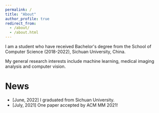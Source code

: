 ```yaml
---
permalink: /
title: "About"
author_profile: true
redirect_from: 
  - /about/
  - /about.html
---
```


I am a student who have received Bachelor's degree from the School of Computer Science (2018-2022), Sichuan University, China.  

My general research interests include machine learning, medical imaging analysis and computer vision.

News
======
- [June, 2022] I graduated from Sichuan University.
- [July, 2021] One paper accepted by ACM MM 2021!
